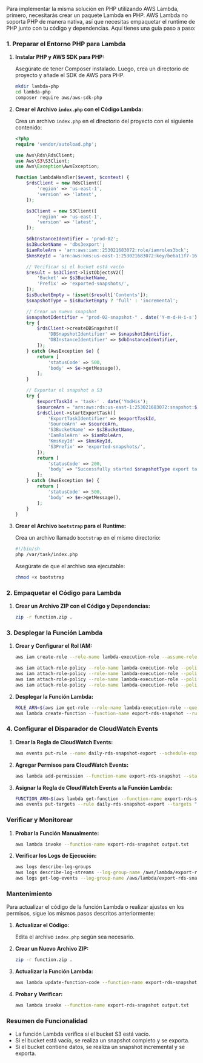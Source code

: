 Para implementar la misma solución en PHP utilizando AWS Lambda, primero, necesitarás crear un paquete Lambda en PHP. AWS Lambda no soporta PHP de manera nativa, así que necesitas empaquetar el runtime de PHP junto con tu código y dependencias. Aquí tienes una guía paso a paso:

### 1. Preparar el Entorno PHP para Lambda

1. **Instalar PHP y AWS SDK para PHP:**

   Asegúrate de tener Composer instalado. Luego, crea un directorio de proyecto y añade el SDK de AWS para PHP.

   ```sh
   mkdir lambda-php
   cd lambda-php
   composer require aws/aws-sdk-php
   ```

2. **Crear el Archivo `index.php` con el Código Lambda:**

   Crea un archivo `index.php` en el directorio del proyecto con el siguiente contenido:

   ```php
   <?php
   require 'vendor/autoload.php';

   use Aws\Rds\RdsClient;
   use Aws\S3\S3Client;
   use Aws\Exception\AwsException;

   function lambdaHandler($event, $context) {
       $rdsClient = new RdsClient([
           'region' => 'us-east-1',
           'version' => 'latest',
       ]);

       $s3Client = new S3Client([
           'region' => 'us-east-1',
           'version' => 'latest',
       ]);

       $dbInstanceIdentifier = 'prod-02';
       $s3BucketName = 'dbs3export';
       $iamRoleArn = 'arn:aws:iam::253021683072:role/iamroles3bck';
       $kmsKeyId = 'arn:aws:kms:us-east-1:253021683072:key/be6a11f7-16d9-4ee2-bc0c-eab9e87bf7f1';

       // Verificar si el bucket está vacío
       $result = $s3Client->listObjectsV2([
           'Bucket' => $s3BucketName,
           'Prefix' => 'exported-snapshots/',
       ]);
       $isBucketEmpty = !isset($result['Contents']);
       $snapshotType = $isBucketEmpty ? 'full' : 'incremental';

       // Crear un nuevo snapshot
       $snapshotIdentifier = "prod-02-snapshot-" . date('Y-m-d-H-i-s') . "-$snapshotType";
       try {
           $rdsClient->createDBSnapshot([
               'DBSnapshotIdentifier' => $snapshotIdentifier,
               'DBInstanceIdentifier' => $dbInstanceIdentifier,
           ]);
       } catch (AwsException $e) {
           return [
               'statusCode' => 500,
               'body' => $e->getMessage(),
           ];
       }

       // Exportar el snapshot a S3
       try {
           $exportTaskId = 'task-' . date('YmdHis');
           $sourceArn = "arn:aws:rds:us-east-1:253021683072:snapshot:$snapshotIdentifier";
           $rdsClient->startExportTask([
               'ExportTaskIdentifier' => $exportTaskId,
               'SourceArn' => $sourceArn,
               'S3BucketName' => $s3BucketName,
               'IamRoleArn' => $iamRoleArn,
               'KmsKeyId' => $kmsKeyId,
               'S3Prefix' => 'exported-snapshots/',
           ]);
           return [
               'statusCode' => 200,
               'body' => "Successfully started $snapshotType export task $exportTaskId.",
           ];
       } catch (AwsException $e) {
           return [
               'statusCode' => 500,
               'body' => $e->getMessage(),
           ];
       }
   }
   ```

3. **Crear el Archivo `bootstrap` para el Runtime:**

   Crea un archivo llamado `bootstrap` en el mismo directorio:

   ```sh
   #!/bin/sh
   php /var/task/index.php
   ```

   Asegúrate de que el archivo sea ejecutable:

   ```sh
   chmod +x bootstrap
   ```

### 2. Empaquetar el Código para Lambda

1. **Crear un Archivo ZIP con el Código y Dependencias:**

   ```sh
   zip -r function.zip .
   ```

### 3. Desplegar la Función Lambda

1. **Crear y Configurar el Rol IAM:**

   ```sh
   aws iam create-role --role-name lambda-execution-role --assume-role-policy-document file://trust-policy.json

   aws iam attach-role-policy --role-name lambda-execution-role --policy-arn arn:aws:iam::aws:policy/service-role/AWSLambdaBasicExecutionRole
   aws iam attach-role-policy --role-name lambda-execution-role --policy-arn arn:aws:iam::aws:policy/AmazonRDSFullAccess
   aws iam attach-role-policy --role-name lambda-execution-role --policy-arn arn:aws:iam::aws:policy/AmazonS3FullAccess
   aws iam attach-role-policy --role-name lambda-execution-role --policy-arn arn:aws:iam::aws:policy/AWSKeyManagementServicePowerUser
   ```

2. **Desplegar la Función Lambda:**

   ```sh
   ROLE_ARN=$(aws iam get-role --role-name lambda-execution-role --query 'Role.Arn' --output text)
   aws lambda create-function --function-name export-rds-snapshot --runtime provided --role $ROLE_ARN --handler bootstrap --zip-file fileb://function.zip
   ```

### 4. Configurar el Disparador de CloudWatch Events

1. **Crear la Regla de CloudWatch Events:**

   ```sh
   aws events put-rule --name daily-rds-snapshot-export --schedule-expression 'rate(1 day)'
   ```

2. **Agregar Permisos para CloudWatch Events:**

   ```sh
   aws lambda add-permission --function-name export-rds-snapshot --statement-id daily-rds-snapshot-export --action 'lambda:InvokeFunction' --principal events.amazonaws.com --source-arn arn:aws:events:REGION:ACCOUNT_ID:rule/daily-rds-snapshot-export
   ```

3. **Asignar la Regla de CloudWatch Events a la Función Lambda:**

   ```sh
   FUNCTION_ARN=$(aws lambda get-function --function-name export-rds-snapshot --query 'Configuration.FunctionArn' --output text)
   aws events put-targets --rule daily-rds-snapshot-export --targets "Id"="1","Arn"="$FUNCTION_ARN"
   ```

### Verificar y Monitorear

1. **Probar la Función Manualmente:**

   ```sh
   aws lambda invoke --function-name export-rds-snapshot output.txt
   ```

2. **Verificar los Logs de Ejecución:**

   ```sh
   aws logs describe-log-groups
   aws logs describe-log-streams --log-group-name /aws/lambda/export-rds-snapshot
   aws logs get-log-events --log-group-name /aws/lambda/export-rds-snapshot --log-stream-name <log-stream-name>
   ```

### Mantenimiento

Para actualizar el código de la función Lambda o realizar ajustes en los permisos, sigue los mismos pasos descritos anteriormente:

1. **Actualizar el Código:**

   Edita el archivo `index.php` según sea necesario.

2. **Crear un Nuevo Archivo ZIP:**

   ```sh
   zip -r function.zip .
   ```

3. **Actualizar la Función Lambda:**

   ```sh
   aws lambda update-function-code --function-name export-rds-snapshot --zip-file fileb://function.zip
   ```

4. **Probar y Verificar:**

   ```sh
   aws lambda invoke --function-name export-rds-snapshot output.txt
   ```

### Resumen de Funcionalidad

- La función Lambda verifica si el bucket S3 está vacío.
- Si el bucket está vacío, se realiza un snapshot completo y se exporta.
- Si el bucket contiene datos, se realiza un snapshot incremental y se exporta.

